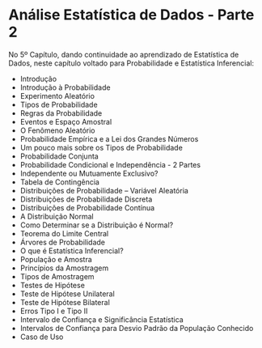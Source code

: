 # Análise Estatística de Dados - Parte 2

No 5º Capítulo, dando continuidade ao aprendizado de Estatística de Dados, neste capítulo voltado para Probabilidade e Estatística Inferencial:

<ul>
  <li>Introdução</li>
  <li>Introdução à Probabilidade</li>
  <li>Experimento Aleatório</li>
  <li>Tipos de Probabilidade</li>
  <li>Regras da Probabilidade</li>
  <li>Eventos e Espaço Amostral</li>
  <li>O Fenômeno Aleatório</li>
  <li>Probabilidade Empírica e a Lei dos Grandes Números</li>
  <li>Um pouco mais sobre os Tipos de Probabilidade</li>
  <li>Probabilidade Conjunta</li>
  <li>Probabilidade Condicional e Independência - 2 Partes</li>
  <li>Independente ou Mutuamente Exclusivo?</li>
  <li>Tabela de Contingência</li>
  <li>Distribuições de Probabilidade – Variável Aleatória</li>
  <li>Distribuições de Probabilidade Discreta</li>
  <li>Distribuições de Probabilidade Contínua</li>
  <li>A Distribuição Normal</li>
  <li>Como Determinar se a Distribuição é Normal?</li>
  <li>Teorema do Limite Central</li>
  <li>Árvores de Probabilidade</li>
  <li>O que é Estatística Inferencial?</li>
  <li>População e Amostra</li>
  <li>Princípios da Amostragem</li>
  <li>Tipos de Amostragem</li>
  <li>Testes de Hipótese</li>
  <li>Teste de Hipótese Unilateral</li>
  <li>Teste de Hipótese Bilateral</li>
  <li>Erros Tipo I e Tipo II</li>
  <li>Intervalo de Confiança e Significância Estatística</li>
  <li>Intervalos de Confiança para Desvio Padrão da População Conhecido</li>
  <li>Caso de Uso</li>
</ul>